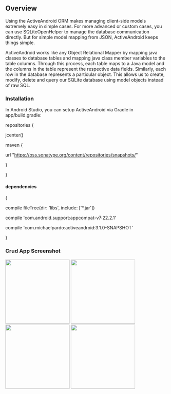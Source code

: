 ## Overview

Using the ActiveAndroid ORM makes managing client-side models extremely easy in simple cases. For more advanced or custom cases, you can use SQLiteOpenHelper to manage the database communication directly. But for simple model mapping from JSON, ActiveAndroid keeps things simple.

ActiveAndroid works like any Object Relational Mapper by mapping java classes to database tables and mapping java class member variables to the table columns. Through this process, each table maps to a Java model and the columns in the table represent the respective data fields. Similarly, each row in the database represents a particular object. This allows us to create, modify, delete and query our SQLite database using model objects instead of raw SQL.

### Installation

In Android Studio, you can setup ActiveAndroid via Gradle in app/build.gradle:

repositories {

jcenter()

maven { 

url "https://oss.sonatype.org/content/repositories/snapshots/"

}

}

#### dependencies 

{

compile fileTree(dir: 'libs', include: ['*.jar'])

compile 'com.android.support:appcompat-v7:22.2.1'

compile 'com.michaelpardo:activeandroid:3.1.0-SNAPSHOT'

}

### Crud App Screenshot 

<p align="left">
  <img src="https://cloud.githubusercontent.com/assets/28509637/26379272/be5dfd90-4031-11e7-91a8-10f3fb581bba.png" width="200"/>
  <img src="https://cloud.githubusercontent.com/assets/28509637/26379273/be642968-4031-11e7-8e9a-040db5396362.png" width="200"/>
  <img src="https://cloud.githubusercontent.com/assets/28509637/26379274/be646202-4031-11e7-9836-19eace503a1b.png" width="200"/>
  <img src="https://cloud.githubusercontent.com/assets/28509637/26379275/be65b8aa-4031-11e7-8150-00926ea2e717.png" width="200"/>
</p>
